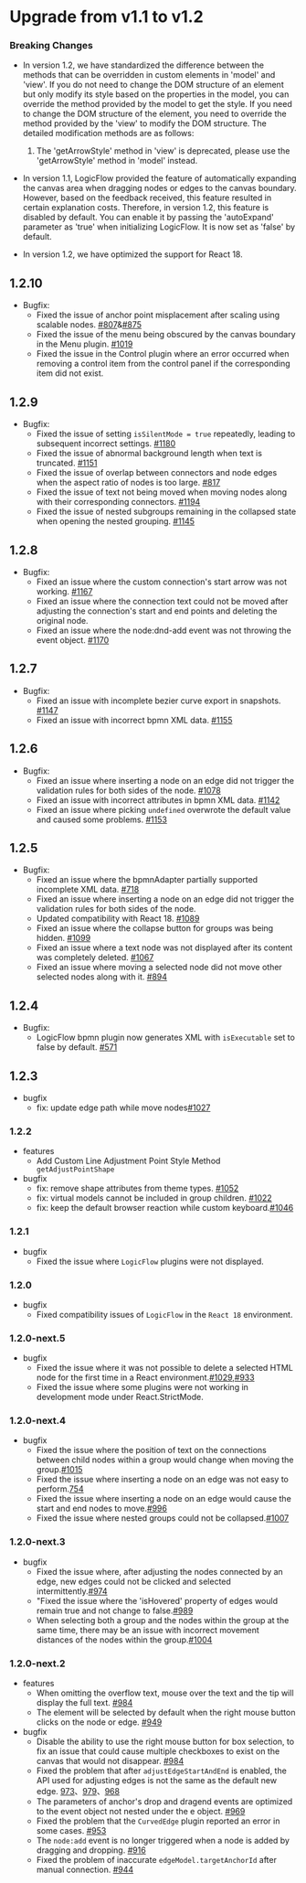 # Upgrade from v1.1 to v1.2

### Breaking Changes

- In version 1.2, we have standardized the difference between the methods that can be overridden in custom elements in 'model' and 'view'. If you do not need to change the DOM structure of an element but only modify its style based on the properties in the model, you can override the method provided by the model to get the style. If you need to change the DOM structure of the element, you need to override the method provided by the 'view' to modify the DOM structure. The detailed modification methods are as follows:

  1. The 'getArrowStyle' method in 'view' is deprecated, please use the 'getArrowStyle' method in 'model' instead.

- In version 1.1, LogicFlow provided the feature of automatically expanding the canvas area when dragging nodes or edges to the canvas boundary. However, based on the feedback received, this feature resulted in certain explanation costs. Therefore, in version 1.2, this feature is disabled by default. You can enable it by passing the 'autoExpand' parameter as 'true' when initializing LogicFlow. It is now set as 'false' by default.

- In version 1.2, we have optimized the support for React 18.

## 1.2.10

- Bugfix:
  - Fixed the issue of anchor point misplacement after scaling using scalable nodes. [#807](https://github.com/didi/LogicFlow/issues/807)&[#875](https://github.com/didi/LogicFlow/issues/875)
  - Fixed the issue of the menu being obscured by the canvas boundary in the Menu plugin. [#1019](https://github.com/didi/LogicFlow/issues/1019)
  - Fixed the issue in the Control plugin where an error occurred when removing a control item from the control panel if the corresponding item did not exist.

## 1.2.9

- Bugfix:
  - Fixed the issue of setting `isSilentMode = true` repeatedly, leading to subsequent incorrect settings. [#1180](https://github.com/didi/LogicFlow/issues/1180)
  - Fixed the issue of abnormal background length when text is truncated. [#1151](https://github.com/didi/LogicFlow/issues/1151)
  - Fixed the issue of overlap between connectors and node edges when the aspect ratio of nodes is too large. [#817](https://github.com/didi/LogicFlow/issues/817)
  - Fixed the issue of text not being moved when moving nodes along with their corresponding connectors. [#1194](https://github.com/didi/LogicFlow/pull/1194)
  - Fixed the issue of nested subgroups remaining in the collapsed state when opening the nested grouping. [#1145](https://github.com/didi/LogicFlow/issues/1145)

## 1.2.8

- Bugfix:
  - Fixed an issue where the custom connection's start arrow was not working. [#1167](https://github.com/didi/LogicFlow/issues/1167)
  - Fixed an issue where the connection text could not be moved after adjusting the connection's start and end points and deleting the original node.
  - Fixed an issue where the node:dnd-add event was not throwing the event object. [#1170](https://github.com/didi/LogicFlow/issues/1170)

## 1.2.7

- Bugfix:
  - Fixed an issue with incomplete bezier curve export in snapshots. [#1147](https://github.com/didi/LogicFlow/issues/1147)
  - Fixed an issue with incorrect bpmn XML data. [#1155](https://github.com/didi/LogicFlow/issues/1155)

## 1.2.6

- Bugfix:
  - Fixed an issue where inserting a node on an edge did not trigger the validation rules for both sides of the node. [#1078](https://github.com/didi/LogicFlow/issues/1078)
  - Fixed an issue with incorrect attributes in bpmn XML data. [#1142](https://github.com/didi/LogicFlow/pull/1142)
  - Fixed an issue where picking `undefined` overwrote the default value and caused some problems. [#1153](https://github.com/didi/LogicFlow/issues/1153)

## 1.2.5

- Bugfix:
  - Fixed an issue where the bpmnAdapter partially supported incomplete XML data. [#718](https://github.com/didi/LogicFlow/issues/718)
  - Fixed an issue where inserting a node on an edge did not trigger the validation rules for both sides of the node.
  - Updated compatibility with React 18. [#1089](https://github.com/didi/LogicFlow/issues/1089)
  - Fixed an issue where the collapse button for groups was being hidden. [#1099](https://github.com/didi/LogicFlow/issues/1099)
  - Fixed an issue where a text node was not displayed after its content was completely deleted. [#1067](https://github.com/didi/LogicFlow/issues/1067)
  - Fixed an issue where moving a selected node did not move other selected nodes along with it. [#894](https://github.com/didi/LogicFlow/issues/894)

## 1.2.4

- Bugfix:
  - LogicFlow bpmn plugin now generates XML with `isExecutable` set to false by default. [#571](https://github.com/didi/LogicFlow/issues/571)

## 1.2.3

- bugfix
  - fix: update edge path while move nodes[#1027](https://github.com/didi/LogicFlow/issues/1027)

### 1.2.2

- features
  - Add Custom Line Adjustment Point Style Method ` getAdjustPointShape`
- bugfix
  - fix: remove shape attributes from theme types. [#1052](https://github.com/didi/LogicFlow/issues/1052)
  - fix: virtual models cannot be included in group children. [#1022](https://github.com/didi/LogicFlow/issues/1022)
  - fix: keep the default browser reaction while custom keyboard.[#1046](https://github.com/didi/LogicFlow/issues/1046)

### 1.2.1

- bugfix
  - Fixed the issue where `LogicFlow` plugins were not displayed.

### 1.2.0

- bugfix
  - Fixed compatibility issues of `LogicFlow` in the `React 18` environment.

### 1.2.0-next.5

- bugfix
  - Fixed the issue where it was not possible to delete a selected HTML node for the first time in a React environment.[#1029](https://github.com/didi/LogicFlow/issues/1029),[#933](https://github.com/didi/LogicFlow/issues/933)
  - Fixed the issue where some plugins were not working in development mode under React.StrictMode.

### 1.2.0-next.4

- bugfix
  - Fixed the issue where the position of text on the connections between child nodes within a group would change when moving the group.[#1015](https://github.com/didi/LogicFlow/issues/1015)
  - Fixed the issue where inserting a node on an edge was not easy to perform.[754](https://github.com/didi/LogicFlow/issues/754)
  - Fixed the issue where inserting a node on an edge would cause the start and end nodes to move.[#996](https://github.com/didi/LogicFlow/issues/996)
  - Fixed the issue where nested groups could not be collapsed.[#1007](https://github.com/didi/LogicFlow/issues/1007)

### 1.2.0-next.3

- bugfix
  - Fixed the issue where, after adjusting the nodes connected by an edge, new edges could not be clicked and selected intermittently.[#974](https://github.com/didi/LogicFlow/issues/974)
  - "Fixed the issue where the 'isHovered' property of edges would remain true and not change to false.[#989](https://github.com/didi/LogicFlow/issues/989)
  - When selecting both a group and the nodes within the group at the same time, there may be an issue with incorrect movement distances of the nodes within the group.[#1004](https://github.com/didi/LogicFlow/issues/1004)

### 1.2.0-next.2

- features
  - When omitting the overflow text, mouse over the text and the tip will display the full text. [#984](https://github.com/didi/LogicFlow/issues/984)
  - The element will be selected by default when the right mouse button clicks on the node or edge. [#949](https://github.com/didi/LogicFlow/pull/949)
- bugfix
  - Disable the ability to use the right mouse button for box selection, to fix an issue that could cause multiple checkboxes to exist on the canvas that would not disappear. [#984](https://github.com/didi/LogicFlow/issues/985)
  - Fixed the problem that after `adjustEdgeStartAndEnd` is enabled, the API used for adjusting edges is not the same as the default new edge. [973](https://github.com/didi/LogicFlow/pull/973)、[979](https://github.com/didi/LogicFlow/pull/979)、[968](https://github.com/didi/LogicFlow/pull/968)
  - The parameters of anchor's drop and dragend events are optimized to the event object not nested under the e object. [#969](https://github.com/didi/LogicFlow/pull/969)
  - Fixed the problem that the `CurvedEdge` plugin reported an error in some cases. [#953](https://github.com/didi/LogicFlow/pull/953)
  - The `node:add` event is no longer triggered when a node is added by dragging and dropping. [#916](https://github.com/didi/LogicFlow/pull/916)
  - Fixed the problem of inaccurate `edgeModel.targetAnchorId` after manual connection. [#944](https://github.com/didi/LogicFlow/issues/944)
